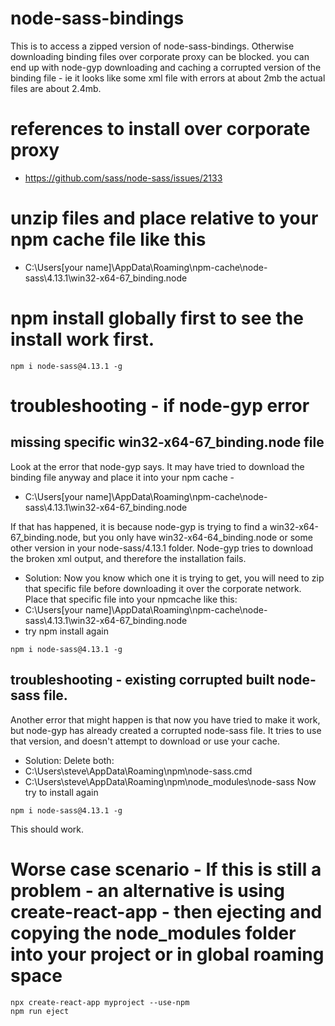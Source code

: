 # node-sass-bindings
This is to access a zipped version of node-sass-bindings. Otherwise downloading binding files over corporate proxy can be blocked.
you can end up with node-gyp downloading and caching a corrupted version of the binding file - ie it looks like some xml file with errors at about 2mb
the actual files are about 2.4mb.

# references to install over corporate proxy
- https://github.com/sass/node-sass/issues/2133

# unzip files and place relative to your npm cache file like this
- C:\Users\[your name]\AppData\Roaming\npm-cache\node-sass\4.13.1\win32-x64-67_binding.node

# npm install globally first to see the install work first.
```
npm i node-sass@4.13.1 -g
```

# troubleshooting - if node-gyp error
## missing specific win32-x64-67_binding.node file
Look at the error that node-gyp says. It may have tried to download the binding file anyway and place it into your npm cache -
- C:\Users\[your name]\AppData\Roaming\npm-cache\node-sass\4.13.1\win32-x64-67_binding.node

If that has happened, it is because node-gyp is trying to find a win32-x64-67_binding.node, but you only have win32-x64-64_binding.node or some other version in your node-sass/4.13.1 folder. Node-gyp tries to download the broken xml output, and therefore the installation fails.
- Solution:
Now you know which one it is trying to get, you will need to zip that specific file before downloading it over the corporate network.
Place that specific file into your npmcache like this:
- C:\Users\[your name]\AppData\Roaming\npm-cache\node-sass\4.13.1\win32-x64-67_binding.node
- try npm install again
```
npm i node-sass@4.13.1 -g
```
## troubleshooting - existing corrupted built node-sass file.
Another error that might happen is that now you have tried to make it work, but node-gyp has already created a corrupted node-sass file.
It tries to use that version, and doesn't attempt to download or use your cache.
- Solution:
Delete both:
 - C:\Users\steve\AppData\Roaming\npm\node-sass.cmd
 - C:\Users\steve\AppData\Roaming\npm\node_modules\node-sass
Now try to install again
```
npm i node-sass@4.13.1 -g
```
This should work.


# Worse case scenario - If this is still a problem - an alternative is using create-react-app - then ejecting and copying the node_modules folder into your project or in global roaming space
```
npx create-react-app myproject --use-npm
npm run eject
```
